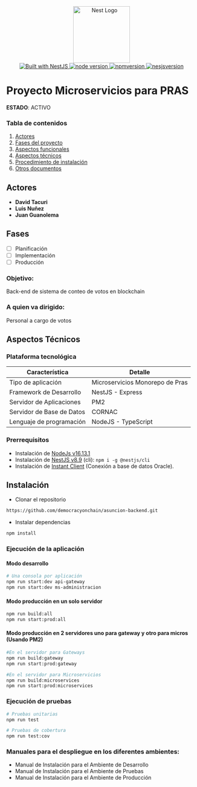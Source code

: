 <div align="center">
  <a href="http://nestjs.com/" target="_blank">
    <img src="https://nestjs.com/img/logo_text.svg" width="150" alt="Nest Logo" />
  </a>
</div>
<div align="center">
  <a href="https://nestjs.com" target="_blank">
    <img src="https://img.shields.io/badge/built%20with-NestJs-red.svg" alt="Built with NestJS">
  </a>
  <a href="https://nodejs.org/es/" target="_blank">
    <img src="https://img.shields.io/badge/node-%3E%3D%2016.13.1-blue" alt="node version">
  </a>
  <a href="https://nodejs.org/es/" target="_blank">
    <img src="https://img.shields.io/badge/npm-%3E%3D%208.1.2-blue" alt="npmversion">
  </a>
  <a href="https://nestjs.com" target="_blank">
    <img src="https://img.shields.io/badge/nestjs-8.0.0-blue" alt="nesjsversion">
  </a>
</div>


# Proyecto Microservicios para PRAS
**ESTADO**: ACTIVO
### Tabla de contenidos
1. [Actores](#actores)
2. [Fases del proyecto](#fases)
3. [Aspectos funcionales](#aspectos-funcionales)
4. [Aspectos técnicos](#aspectos-técnicos)
5. [Procedimiento de instalación](#procedimiento-de-instalación)
6. [Otros documentos](#otros-documentos)

## Actores
* **David Tacuri**
* **Luis Nuñez**
* **Juan Guanolema** 
## Fases
- [ ] Planificación
- [ ] Implementación
- [ ] Producción

### Objetivo:

Back-end de sistema de conteo de votos en blockchain

### A quien va dirigido:
Personal a cargo de votos

## Aspectos Técnicos

### Plataforma tecnológica
| Característica | Detalle |
| ------ | ------ |
| Tipo de aplicación | Microservicios Monorepo de Pras |
| Framework de Desarrollo | NestJS - Express |
| Servidor de Aplicaciones | PM2 |
| Servidor de Base de Datos | CORNAC |
| Lenguaje de programación | NodeJS - TypeScript |

### Prerrequisitos

* Instalación de [NodeJs v16.13.1](https://nodejs.org/es/)
* Instalación de [NestJS v8.9](https://docs.nestjs.com/) (cli): `npm i -g @nestjs/cli`
* Instalación de [Instant Client](https://www.oracle.com/database/technologies/instant-client/downloads.html) (Conexión a base de datos Oracle).

## Instalación
* Clonar el repositorio
```bash
https://github.com/democracyonchain/asuncion-backend.git
```
* Instalar dependencias
```bash
npm install
```
### Ejecución de la aplicación
#### Modo desarrollo

```bash
# Una consola por aplicación
npm run start:dev api-gateway
npm run start:dev ms-administracion
```

#### Modo producción en un solo servidor
```bash
npm run build:all
npm run start:prod:all
```

#### Modo producción en 2 servidores uno para gateway y otro para micros (Usando PM2)
```bash
#En el servidor para Gateways
npm run build:gateway
npm run start:prod:gateway

#En el servidor para Microservicios
npm run build:microservices
npm run start:prod:microservices
```

### Ejecución de pruebas

```bash
# Pruebas unitarias 
npm run test

# Pruebas de cobertura
npm run test:cov
```

### Manuales para el despliegue en los diferentes ambientes: 
* Manual de Instalación para el Ambiente de Desarrollo
* Manual de Instalación para el Ambiente de Pruebas
* Manual de Instalación para el Ambiente de Producción
